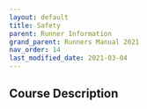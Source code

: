 ```yaml
---
layout: default
title: Safety
parent: Runner Information
grand_parent: Runners Manual 2021
nav_order: 14
last_modified_date: 2021-03-04
---
```


## Course Description
